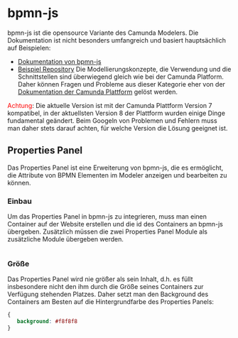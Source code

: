 # bpmn-js
bpmn-js ist die opensource Variante des Camunda Modelers. Die Dokumentation ist nicht besonders umfangreich und basiert 
hauptsächlich auf Beispielen:
- [Dokumentation von bpmn-js](https://bpmn.io/toolkit/bpmn-js/walkthrough/)
- [Beispiel Repository](https://github.com/bpmn-io/bpmn-js-examples)
Die Modellierungskonzepte, die Verwendung und die Schnittstellen sind überwiegend gleich wie bei der Camunda Platform. 
Daher können Fragen und Probleme aus dieser Kategorie eher von der [Dokumentation der Camunda Plattform](https://docs.camunda.org/manual/latest/)
 gelöst werden.
 
 <span style="color:red">Achtung</span>: Die aktuelle Version ist mit der Camunda Plattform Version 7 kompatibel, in der 
 aktuellsten Version 8 der Plattform wurden einige Dinge fundamental geändert. Beim Googeln von Problemen und Fehlern muss 
 man daher stets darauf achten, für welche Version die Lösung geeignet ist.

 ## Properties Panel  
 Das Properties Panel ist eine Erweiterung von bpmn-js, die es ermöglicht, die Attribute von BPMN Elementen im Modeler 
 anzeigen und bearbeiten zu können. 
 
 ### Einbau
 Um das Properties Panel in bpmn-js zu integrieren, muss man einen Container auf der Website erstellen und die id des 
 Containers an bpmn-js übergeben. Zusätzlich müssen die zwei Properties Panel Module als zusätzliche Module übergeben werden.
 ````javascript

````
 
 ### Größe
 Das Properties Panel wird nie größer als sein Inhalt, d.h. es füllt insbesondere nicht den ihm durch die Größe seines 
 Containers zur Verfügung stehenden Platzes. Daher setzt man den Background des Containers am Besten auf die Hintergrundfarbe 
 des Properties Panels:
 ```css
{
    background: #f8f8f8
} 
```
